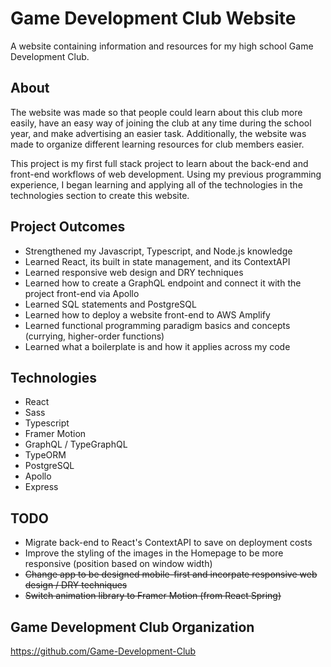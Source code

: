 # Game Development Club Website

A website containing information and resources for my high school Game Development Club.

## About

The website was made so that people could learn about this club more easily, have an easy way of joining the club at any time during the school year, and make advertising an easier task. Additionally, the website was made to organize different learning resources for club members easier.

This project is my first full stack project to learn about the back-end and front-end workflows of web development.
Using my previous programming experience, I began learning and applying all of the technologies in the technologies section to create this website.

## Project Outcomes

-   Strengthened my Javascript, Typescript, and Node.js knowledge
-   Learned React, its built in state management, and its ContextAPI
-   Learned responsive web design and DRY techniques
-   Learned how to create a GraphQL endpoint and connect it with the project front-end via Apollo
-   Learned SQL statements and PostgreSQL
-   Learned how to deploy a website front-end to AWS Amplify
-   Learned functional programming paradigm basics and concepts (currying, higher-order functions)
-   Learned what a boilerplate is and how it applies across my code

## Technologies

-   React
-   Sass
-   Typescript
-   Framer Motion
-   GraphQL / TypeGraphQL
-   TypeORM
-   PostgreSQL
-   Apollo
-   Express

## TODO

-   Migrate back-end to React's ContextAPI to save on deployment costs
-   Improve the styling of the images in the Homepage to be more responsive (position based on window width)
-   ~~Change app to be designed mobile-first and incorpate responsive web design / DRY techniques~~
-   ~~Switch animation library to Framer Motion (from React Spring)~~

## Game Development Club Organization

https://github.com/Game-Development-Club

